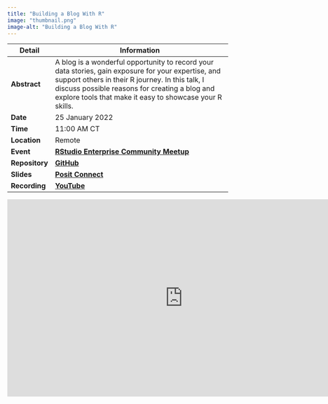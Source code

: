 ```yaml
---
title: "Building a Blog With R"
image: "thumbnail.png"
image-alt: "Building a Blog With R"
---
```


| **Detail**     | **Information**                                                                                                                                                                    |
|----------------|------------------------------------------------------------------------------------------------------------------------------------------------------------------------------------|
| **Abstract**   | A blog is a wonderful opportunity to record your data stories, gain exposure for your expertise, and support others in their R journey. In this talk, I discuss possible reasons for creating a blog and explore tools that make it easy to showcase your R skills. |
| **Date**       | 25 January 2022                                                                                                                                                                    |
| **Time**       | 11:00 AM CT                                                                                                                                                                        |
| **Location**   | Remote                                                                                                                                                                             |
| **Event**      | [**RStudio Enterprise Community Meetup**](https://www.meetup.com/RStudio-Enterprise-Community-Meetup/events/283184041/)                                                            |
| **Repository** | [**GitHub**](https://github.com/ivelasq/2022-01-25_building-a-blog-with-r)                                                                                                         |
| **Slides**     | [**Posit Connect**](https://colorado.posit.co/rsc/building-a-blog-with-r/Building%20a%20Blog%20With%20R.html#/section)                                                             |
| **Recording**  | [**YouTube**](https://www.youtube.com/watch?v=MrW5XFf7aps)                                                                                                                         |

<center><iframe width="800" height="450" src="https://www.youtube.com/embed/MrW5XFf7aps?si=4wk5YuKopIRsmsA-" title="YouTube video player" frameborder="0" allow="accelerometer; autoplay; clipboard-write; encrypted-media; gyroscope; picture-in-picture; web-share" referrerpolicy="strict-origin-when-cross-origin" allowfullscreen></iframe></center>

